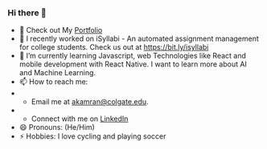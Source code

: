 ### Hi there 👋

- 👀 Check out My [Portfolio](http://akamran2001.github.io/)
- 🔭 I recently worked on iSyllabi - An automated assignment management for college students. Check us out at https://bit.ly/isyllabi
- 🌱 I’m currently learning Javascript, web Technologies like React and mobile development with React Native. I want to learn more about AI and Machine Learning.
- 📫 How to reach me:
- - Email me at akamran@colgate.edu.
- - Connect with me on [LinkedIn](https://www.linkedin.com/in/ahmed-muyen-kamran)
- 😄 Pronouns: (He/Him)
- ⚡ Hobbies: I love cycling and playing soccer
<!--
**akamran2001/akamran2001** is a ✨ _special_ ✨ repository because its `README.md` (this file) appears on your GitHub profile.

Here are some ideas to get you started:

- 🔭 I’m currently working on ...
- 🌱 I’m currently learning ...
- 👯 I’m looking to collaborate on ...
- 🤔 I’m looking for help with ...
- 💬 Ask me about ...
- 📫 How to reach me: ...
- 😄 Pronouns: ...
- ⚡ Fun fact: ...
  -->
